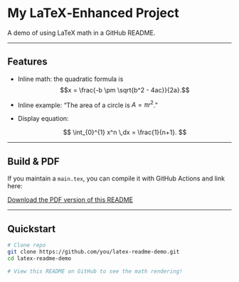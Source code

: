 
# My LaTeX‑Enhanced Project

A demo of using LaTeX math in a GitHub README.

---

## Features

- Inline math: the quadratic formula is  
  $$x = \frac{-b \pm \sqrt{b^2 - 4ac}}{2a}.$$
- Inline example: “The area of a circle is $A = \pi r^2$.”
- Display equation:

  $$
  \int_{0}^{1} x^n \,dx = \frac{1}{n+1}.
  $$

---

## Build & PDF

If you maintain a `main.tex`, you can compile it with GitHub Actions and link here:

[Download the PDF version of this README](./artifacts/main.pdf)

---

## Quickstart

```bash
# Clone repo
git clone https://github.com/you/latex-readme-demo.git
cd latex-readme-demo

# View this README on GitHub to see the math rendering!
